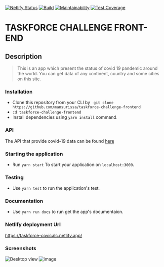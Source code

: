 [![Netlify Status](https://api.netlify.com/api/v1/badges/cfa31f2a-2437-4b54-a620-9995180e88d1/deploy-status)](https://app.netlify.com/sites/taskforce-covicalc/deploys)
[![Build](https://github.com/mansurissa/taskforce-challenge-frontend/actions/workflows/node.js.yml/badge.svg)](https://github.com/mansurissa/taskforce-challenge-frontend/actions/workflows/node.js.yml)
[![Maintainability](https://api.codeclimate.com/v1/badges/367293816fea73e23ace/maintainability)](https://codeclimate.com/github/mansurissa/taskforce-challenge-frontend/maintainability)
[![Test Coverage](https://api.codeclimate.com/v1/badges/367293816fea73e23ace/test_coverage)](https://codeclimate.com/github/mansurissa/taskforce-challenge-frontend/test_coverage)

# TASKFORCE CHALLENGE FRONT-END

## Description

> This is an app which present the status of covid 19 pandemic around the world.
> You can get data of any continent, country and some cities on this site.

### Installation

- Clone this repository from your CLI by
  ` git clone https://github.com/mansurissa/taskforce-challenge-frontend`
- `cd taskforce-challenge-frontend`
- Install dependencies using `yarn install` command.

### API

The API that provide covid-19 data can be found
[here](https://documenter.getpostman.com/view/11144369/Szf6Z9B3?version=latest)

### Starting the application

- Run `yarn start` To start your application on `localhost:3000`.

### Testing

- Use `yarn test` to run the application's test.

### Documentation

- Use `yarn run docs` to run get the app's documentaion.

### Netlify deployment Url

https://taskforce-covicalc.netlify.app/

### Screenshots

![Desktop view](https://user-images.githubusercontent.com/50937835/130346708-445e028f-d3b8-42eb-a37b-1a44e87ac6f9.png)
![image](https://user-images.githubusercontent.com/50937835/130346762-76145791-abfb-4531-8f2b-5526bfc1cd44.png)
